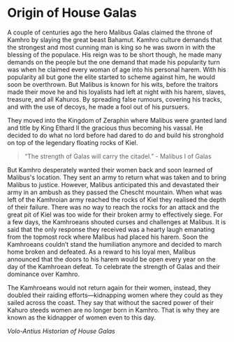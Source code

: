 # Origin of House Galas

A couple of centuries ago the hero Malibus Galas claimed the throne of Kamhro by slaying the great beast Bahamut. Kamhro culture demands that the strongest and most cunning man is king so he was sworn in with the blessing of the populace. His reign was to be short though, he made many demands on the people but the one demand that made his popularity turn was when he claimed every woman of age into his personal harem. With his popularity all but gone the elite started to scheme against him, he would soon be overthrown. But Malibus is known for his wits, before the traitors made their move he and his loyalists had left at night with his harem, slaves, treasure, and all Kahuros. By spreading false rumours, covering his tracks, and with the use of decoys, he made a fool out of his pursuers.

They moved into the Kingdom of Zeraphin where Malibus were granted land and title by King Ethard II the gracious thus becoming his vassal. He decided to do what no lord before had dared to do and build his stronghold on top of the legendary floating rocks of Kiel.

>“The strength of Galas will carry the citadel.”  - Malibus I of Galas

But Kamhro desperately wanted their women back and soon learned of Malibus's location. They sent an army to return what was taken and to bring Malibus to justice. However, Malibus anticipated this and devastated their army in an ambush as they passed the Chescht mountain. When what was left of the Kamhroian army reached the rocks of Kiel they realised the depth of their failure. There was no way to reach the rocks for an attack and the great pit of Kiel was too wide for their broken army to effectively siege. For a few days, the Kamhroeans shouted curses and challenges at Malibus. It is said that the only response they received was a hearty laugh emanating from the topmost rock where Malibus had placed his harem. Soon the Kamhroeans couldn’t stand the humiliation anymore and decided to march home broken and defeated. As a reward to his loyal men, Malibus announced that the doors to his harem would be open every year on the day of the Kamhroean defeat. To celebrate the strength of Galas and their dominance over Kamhro.

The Kamhroeans would not return again for their women, instead, they doubled their raiding efforts—kidnapping women where they could as they sailed across the coast. They say that without the sacred power of their Kahuro steeds women are no longer born in Kamhro. That is why they are known as the kidnapper of women even to this day.

*Volo-Antius Historian of House Galas*

